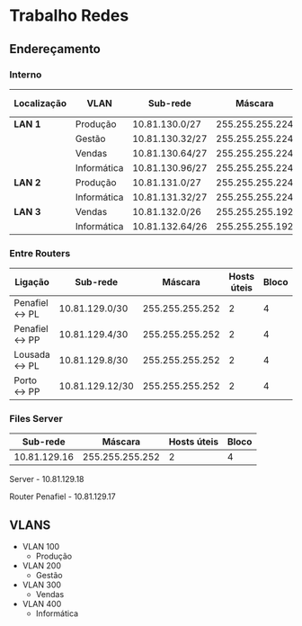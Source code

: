 # Trabalho Redes

## Endereçamento

### Interno
| Localização | VLAN        | Sub-rede        | Máscara         | Hosts úteis | Bloco |
| ----------- | ----------- | --------------- | --------------- | ----------- | ----- |
| **LAN 1**   | Produção    | 10.81.130.0/27  | 255.255.255.224 | 30          | 32    |
|             | Gestão      | 10.81.130.32/27 | 255.255.255.224 | 30          | 32    |
|             | Vendas      | 10.81.130.64/27 | 255.255.255.224 | 30          | 32    |
|             | Informática | 10.81.130.96/27 | 255.255.255.224 | 30          | 32    |
| **LAN 2**   | Produção    | 10.81.131.0/27  | 255.255.255.224 | 30          | 32    |
|             | Informática | 10.81.131.32/27 | 255.255.255.224 | 30          | 32    |
| **LAN 3**   | Vendas      | 10.81.132.0/26  | 255.255.255.192 | 62          | 64    |
|             | Informática | 10.81.132.64/26 | 255.255.255.192 | 62          | 64    |

### Entre Routers
| Ligação       | Sub-rede        | Máscara         | Hosts úteis | Bloco |
| ------------- | --------------- | --------------- | ----------- | ----- |
| Penafiel ↔ PL | 10.81.129.0/30  | 255.255.255.252 | 2           | 4     |
| Penafiel ↔ PP | 10.81.129.4/30  | 255.255.255.252 | 2           | 4     |
| Lousada ↔ PL  | 10.81.129.8/30  | 255.255.255.252 | 2           | 4     |
| Porto ↔ PP    | 10.81.129.12/30 | 255.255.255.252 | 2           | 4     |

### Files Server
| Sub-rede    | Máscara         | Hosts úteis | Bloco |
| ----------- | --------------- | ----------- | ----- |
|10.81.129.16 | 255.255.255.252 | 2           | 4     |

Server - 10.81.129.18

Router Penafiel - 10.81.129.17 

## VLANS

- VLAN 100
  - Produção
- VLAN 200
  - Gestão
- VLAN 300
  - Vendas
- VLAN 400
  - Informática

